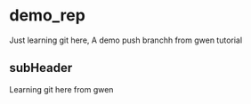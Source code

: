 # demo_rep

Just learning git here, A demo push branchh from gwen tutorial

## subHeader

Learning git here from gwen
